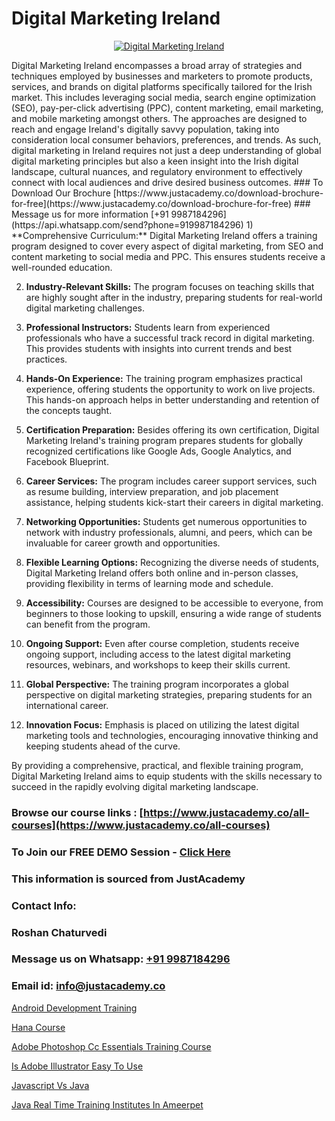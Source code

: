 # Digital Marketing Ireland

<p align="center">
  <a href="https://justacademy.co/course-detail/digital-marketing">
    <img src="https://justacademy.co/storage2/course_image/1676636720_course_image.webp" alt="Digital Marketing Ireland">
  </a>
</p>
Digital Marketing Ireland encompasses a broad array of strategies and techniques employed by businesses and marketers to promote products, services, and brands on digital platforms specifically tailored for the Irish market. This includes leveraging social media, search engine optimization (SEO), pay-per-click advertising (PPC), content marketing, email marketing, and mobile marketing amongst others. The approaches are designed to reach and engage Ireland's digitally savvy population, taking into consideration local consumer behaviors, preferences, and trends. As such, digital marketing in Ireland requires not just a deep understanding of global digital marketing principles but also a keen insight into the Irish digital landscape, cultural nuances, and regulatory environment to effectively connect with local audiences and drive desired business outcomes.
### To Download Our Brochure [https://www.justacademy.co/download-brochure-for-free](https://www.justacademy.co/download-brochure-for-free)
### Message us for more information [+91 9987184296](https://api.whatsapp.com/send?phone=919987184296)
1) **Comprehensive Curriculum:** Digital Marketing Ireland offers a training program designed to cover every aspect of digital marketing, from SEO and content marketing to social media and PPC. This ensures students receive a well-rounded education.

2) **Industry-Relevant Skills:** The program focuses on teaching skills that are highly sought after in the industry, preparing students for real-world digital marketing challenges.

3) **Professional Instructors:** Students learn from experienced professionals who have a successful track record in digital marketing. This provides students with insights into current trends and best practices.

4) **Hands-On Experience:** The training program emphasizes practical experience, offering students the opportunity to work on live projects. This hands-on approach helps in better understanding and retention of the concepts taught.

5) **Certification Preparation:** Besides offering its own certification, Digital Marketing Ireland's training program prepares students for globally recognized certifications like Google Ads, Google Analytics, and Facebook Blueprint.

6) **Career Services:** The program includes career support services, such as resume building, interview preparation, and job placement assistance, helping students kick-start their careers in digital marketing.

7) **Networking Opportunities:** Students get numerous opportunities to network with industry professionals, alumni, and peers, which can be invaluable for career growth and opportunities.

8) **Flexible Learning Options:** Recognizing the diverse needs of students, Digital Marketing Ireland offers both online and in-person classes, providing flexibility in terms of learning mode and schedule.

9) **Accessibility:** Courses are designed to be accessible to everyone, from beginners to those looking to upskill, ensuring a wide range of students can benefit from the program.

10) **Ongoing Support:** Even after course completion, students receive ongoing support, including access to the latest digital marketing resources, webinars, and workshops to keep their skills current.

11) **Global Perspective:** The training program incorporates a global perspective on digital marketing strategies, preparing students for an international career.

12) **Innovation Focus:** Emphasis is placed on utilizing the latest digital marketing tools and technologies, encouraging innovative thinking and keeping students ahead of the curve.

By providing a comprehensive, practical, and flexible training program, Digital Marketing Ireland aims to equip students with the skills necessary to succeed in the rapidly evolving digital marketing landscape.

### Browse our course links : [https://www.justacademy.co/all-courses](https://www.justacademy.co/all-courses) 
### To Join our FREE DEMO Session - [Click Here](https://www.justacademy.co/register-for-course-demo)


### This information is sourced from JustAcademy
### Contact Info:
### Roshan Chaturvedi
### Message us on Whatsapp: [+91 9987184296](https://api.whatsapp.com/send?phone=919987184296)
### Email id: [info@justacademy.co](mailto:info@justacademy.co)
                
[Android Development Training](https://www.linkedin.com/pulse/android-development-training-software-training-mountain-view-vffgf/)

[Hana Course](https://www.linkedin.com/pulse/hana-course-justacademy-bay-area-gn4tc/)

[Adobe Photoshop Cc Essentials Training Course](https://medium.com/@prempja40/adobe-photoshop-cc-essentials-training-course-11038c325531)

[Is Adobe Illustrator Easy To Use](https://medium.com/@shivamja27/is-adobe-illustrator-easy-to-use-6a5488ba4d53)

[Javascript Vs Java](https://justacademyin.github.io/justacademy/javascript-vs-java)

[Java Real Time Training Institutes In Ameerpet](https://justacademyin.github.io/justacademy/java-real-time-training-institutes-in-ameerpet)

